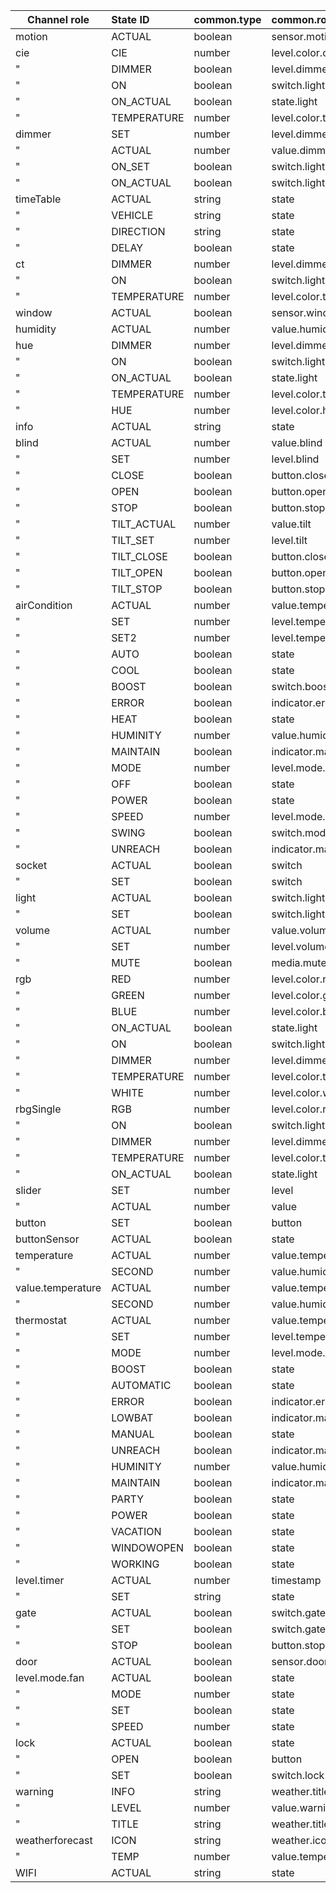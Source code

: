 | Channel role | State ID | common.type | common.role | required | common.write | description |  
| --- | :--- | :--- | :--- | --- | --- | :--- |  
| motion | ACTUAL | boolean| sensor.motion  | X |  |  | 
| cie | CIE | number| level.color.cie  | X |  |  | 
| " | DIMMER | boolean| level.dimmer  | X |  |  | 
| " | ON | boolean| switch.light  | X |  |  | 
| " | ON_ACTUAL | boolean| state.light  | X |  |  | 
| " | TEMPERATURE | number| level.color.temperature  | X |  |  | 
| dimmer | SET | number| level.dimmer  | X |  |  | 
| " | ACTUAL | number| value.dimmer  | X |  |  | 
| " | ON_SET | boolean| switch.light  | X |  |  | 
| " | ON_ACTUAL | boolean| switch.light  | X |  |  | 
| timeTable | ACTUAL | string| state  | X |  |  | 
| " | VEHICLE | string| state  | X |  |  | 
| " | DIRECTION | string| state  | X |  |  | 
| " | DELAY | boolean| state  | X |  |  | 
| ct | DIMMER | number| level.dimmer  | X |  |  | 
| " | ON | boolean| switch.light  | X |  |  | 
| " | TEMPERATURE | number| level.color.temperature  | X |  |  | 
| window | ACTUAL | boolean| sensor.window  | X |  |  | 
| humidity | ACTUAL | number| value.humidity  | X |  |  | 
| hue | DIMMER | number| level.dimmer  | X |  |  | 
| " | ON | boolean| switch.light  | X |  |  | 
| " | ON_ACTUAL | boolean| state.light  | X |  |  | 
| " | TEMPERATURE | number| level.color.temperature  | X |  |  | 
| " | HUE | number| level.color.hue  |  |  |  | 
| info | ACTUAL | string| state  | X |  |  | 
| blind | ACTUAL | number| value.blind  | X |  |  | 
| " | SET | number| level.blind  | X | X |  | 
| " | CLOSE | boolean| button.close.blind  | X |  |  | 
| " | OPEN | boolean| button.open.blind  | X |  |  | 
| " | STOP | boolean| button.stop.blind  | X |  |  | 
| " | TILT_ACTUAL | number| value.tilt  |  |  |  | 
| " | TILT_SET | number| level.tilt  |  |  |  | 
| " | TILT_CLOSE | boolean| button.close.tilt  |  |  |  | 
| " | TILT_OPEN | boolean| button.open.tilt  |  |  |  | 
| " | TILT_STOP | boolean| button.stop.tilt  |  |  |  | 
| airCondition | ACTUAL | number| value.temperature  | X |  |  | 
| " | SET | number| level.temperature  | X | X |  | 
| " | SET2 | number| level.temperature  | X | X |  | 
| " | AUTO | boolean| state  |  |  |  | 
| " | COOL | boolean| state  |  |  |  | 
| " | BOOST | boolean| switch.boost  |  |  |  | 
| " | ERROR | boolean| indicator.error  |  |  |  | 
| " | HEAT | boolean| state  |  |  |  | 
| " | HUMINITY | number| value.humidity  |  |  |  | 
| " | MAINTAIN | boolean| indicator.maintainance  |  |  |  | 
| " | MODE | number| level.mode.aircondition  | X |  |  | 
| " | OFF | boolean| state  | X |  |  | 
| " | POWER | boolean| state  |  |  |  | 
| " | SPEED | number| level.mode.fan  |  |  |  | 
| " | SWING | boolean| switch.mode.swing  |  |  |  | 
| " | UNREACH | boolean| indicator.maintainance  |  |  |  | 
| socket | ACTUAL | boolean| switch  |  |  |  | 
| " | SET | boolean| switch  | X |  |  | 
| light | ACTUAL | boolean| switch.light  |  |  |  | 
| " | SET | boolean| switch.light  | X |  |  | 
| volume | ACTUAL | number| value.volume  | X |  |  | 
| " | SET | number| level.volume  | X |  |  | 
| " | MUTE | boolean| media.mute  | X |  |  | 
| rgb | RED | number| level.color.red  | X |  |  | 
| " | GREEN | number| level.color.green  | X |  |  | 
| " | BLUE | number| level.color.blue  | X |  |  | 
| " | ON_ACTUAL | boolean| state.light  | X |  |  | 
| " | ON | boolean| switch.light  | X |  |  | 
| " | DIMMER | number| level.dimmer  | X |  |  | 
| " | TEMPERATURE | number| level.color.temperature  | X |  |  | 
| " | WHITE | number| level.color.white  |  |  |  | 
| rbgSingle | RGB | number| level.color.rgb  | X |  |  | 
| " | ON | boolean| switch.light  | X |  |  | 
| " | DIMMER | number| level.dimmer  | X |  |  | 
| " | TEMPERATURE | number| level.color.temperature  | X |  |  | 
| " | ON_ACTUAL | boolean| state.light  | X |  |  | 
| slider | SET | number| level  | X |  |  | 
| " | ACTUAL | number| value  | X |  |  | 
| button | SET | boolean| button  | X |  |  | 
| buttonSensor | ACTUAL | boolean| state  | X |  |  | 
| temperature | ACTUAL | number| value.temperature  | X |  |  | 
| " | SECOND | number| value.humidity  |  |  |  | 
| value.temperature | ACTUAL | number| value.temperature  | X |  |  | 
| " | SECOND | number| value.humidity  |  |  |  | 
| thermostat | ACTUAL | number| value.temperature  | X |  |  | 
| " | SET | number| level.temperature  | X |  |  | 
| " | MODE | number| level.mode.thermostat  | X |  |  | 
| " | BOOST | boolean| state  |  |  |  | 
| " | AUTOMATIC | boolean| state  | X |  |  | 
| " | ERROR | boolean| indicator.error  |  |  |  | 
| " | LOWBAT | boolean| indicator.maintainance  |  |  |  | 
| " | MANUAL | boolean| state  |  |  |  | 
| " | UNREACH | boolean| indicator.maintainance  |  |  |  | 
| " | HUMINITY | number| value.humidity  |  |  |  | 
| " | MAINTAIN | boolean| indicator.maintainance  |  |  |  | 
| " | PARTY | boolean| state  |  |  |  | 
| " | POWER | boolean| state  |  |  |  | 
| " | VACATION | boolean| state  |  |  |  | 
| " | WINDOWOPEN | boolean| state  |  |  |  | 
| " | WORKING | boolean| state  |  |  |  | 
| level.timer | ACTUAL | number| timestamp  | X |  |  | 
| " | SET | string| state  | X |  |  | 
| gate | ACTUAL | boolean| switch.gate  | X |  |  | 
| " | SET | boolean| switch.gate  | X |  |  | 
| " | STOP | boolean| button.stop  | X |  |  | 
| door | ACTUAL | boolean| sensor.door  | X |  |  | 
| level.mode.fan | ACTUAL | boolean| state  | X |  |  | 
| " | MODE | number| state  | X |  |  | 
| " | SET | boolean| state  | X |  |  | 
| " | SPEED | number| state  | X |  |  | 
| lock | ACTUAL | boolean| state  | X |  |  | 
| " | OPEN | boolean| button  | X |  |  | 
| " | SET | boolean| switch.lock  | X |  |  | 
| warning | INFO | string| weather.title  | X |  |  | 
| " | LEVEL | number| value.warning  | X |  |  | 
| " | TITLE | string| weather.title.short  | X |  |  | 
| weatherforecast | ICON | string| weather.icon.forecast  | X |  |  | 
| " | TEMP | number| value.temperature  | X |  |  | 
| WIFI | ACTUAL | string| state  | X |  |  | 
